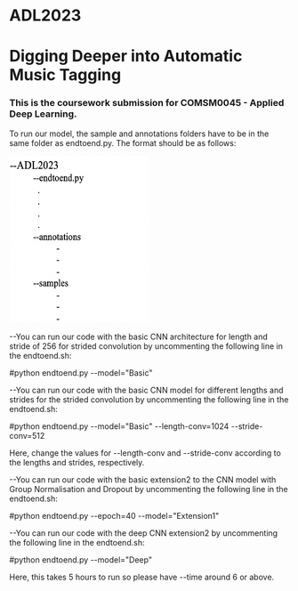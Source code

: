 # ADL2023

<h1>Digging Deeper into Automatic Music Tagging</h1>

<h3>This is the coursework submission for COMSM0045 - Applied Deep Learning.</h3>


To run our model, the sample and annotations folders have to be in the same folder as endtoend.py. The format should be as follows:

<img src="example.png" alt="Alt text" width="250" height="300"/>

--You can run our code with the basic CNN architecture for length and stride of 256 for strided convolution by uncommenting the following line in the endtoend.sh:

#python endtoend.py --model="Basic"

--You can run our code with the basic CNN model for different lengths and strides for the strided convolution by uncommenting the following line in the endtoend.sh:

#python endtoend.py --model="Basic" --length-conv=1024 --stride-conv=512

Here, change the values for --length-conv and --stride-conv according to the lengths and strides, respectively.

--You can run our code with the basic extension2 to the CNN model with Group Normalisation and Dropout by uncommenting the following line in the endtoend.sh:

#python endtoend.py --epoch=40 --model="Extension1"

--You can run our code with the deep CNN extension2 by uncommenting the following line in the endtoend.sh:

#python endtoend.py --model="Deep"

Here, this takes 5 hours to run so please have --time around 6 or above.
